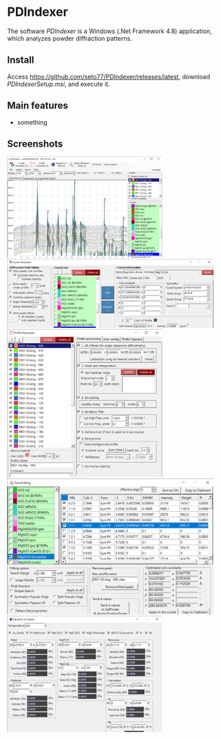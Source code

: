 # PDIndexer

The software *PDIndexer* is a Windows (.Net Framework 4.8) application,
 which analyzes powder diffraction patterns.

## Install
Access https://github.com/seto77/PDIndexer/releases/latest, download *PDIndexerSetup.msi*, and execute it.

## Main features
* something
  
## Screenshots
<img src="Screenshots/Main.png" width="360px"><img src="Screenshots/CrystalParameter.png" width="480px"><img src="Screenshots/ProfileParameter.png" width="360px"><img src="Screenshots/FittingDiffractionPeaks.png" width="480px"><img src="Screenshots/EquationOfStates.png" width="360px">

